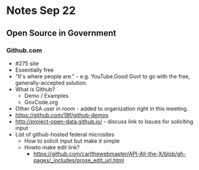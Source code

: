 # Notes Sep 22
## Open Source in Government

### Github.com
- #275 site 
- Essentially free
- "It's where people are." - e.g. YouTube.Good Govt to go with the free, generally-accepted solution.
- What is Github?
  - Demo / Examples
  - GovCode.org
- Other GSA user in room - added to organization right in this meeting.
- https://github.com/18f/github-demos
- http://project-open-data.github.io/ - discuss link to Issues for soliciting input
- List of github-hosted federal microsites
  - How to solicit input but make it simple
  - Howto make edit link?
    - https://github.com/carlthewebmaster/API-All-the-X/blob/gh-pages/_includes/prose_edit_url.html
  
